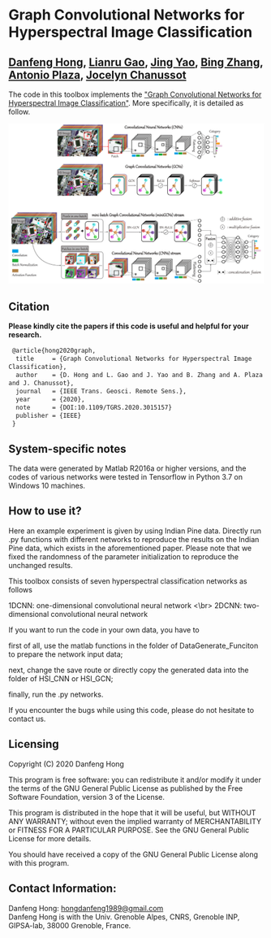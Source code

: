 # Graph Convolutional Networks for Hyperspectral Image Classification

[Danfeng Hong](https://sites.google.com/view/danfeng-hong), [Lianru Gao](https://scholar.google.com/citations?user=f6OnhtcAAAAJ&hl=zh-CN), [Jing Yao](https://scholar.google.com/citations?user=1SHd5ygAAAAJ&hl=en), [Bing Zhang](http://english.radi.cas.cn/Education/PhDS/201401/t20140109_115415.html), [Antonio Plaza](https://www.umbc.edu/rssipl/people/aplaza/), [Jocelyn Chanussot](http://jocelyn-chanussot.net/)
---------------------

The code in this toolbox implements the ["Graph Convolutional Networks for Hyperspectral Image Classification"](https://ieeexplore.ieee.org/document/9120344).
More specifically, it is detailed as follow.

![alt text](./Motivation_GCN.png)

Citation
---------------------

**Please kindly cite the papers if this code is useful and helpful for your research.**

     @article{hong2020graph,
      title     = {Graph Convolutional Networks for Hyperspectral Image Classification},
      author    = {D. Hong and L. Gao and J. Yao and B. Zhang and A. Plaza and J. Chanussot},
      journal   = {IEEE Trans. Geosci. Remote Sens.}, 
      year      = {2020},
      note      = {DOI:10.1109/TGRS.2020.3015157}
      publisher = {IEEE}
     }


System-specific notes
---------------------
The data were generated by Matlab R2016a or higher versions, and the codes of various networks were tested in Tensorflow in Python 3.7 on Windows 10 machines.

How to use it?
---------------------

Here an example experiment is given by using Indian Pine data. Directly run .py functions with different networks to reproduce the results on the Indian Pine data, which exists in the aforementioned paper. Please note that we fixed the randomness of the parameter initialization to reproduce the unchanged results.

This toolbox consists of seven hyperspectral classification networks as follows

1DCNN: one-dimensional convolutional neural network <\br>
2DCNN: two-dimensional convolutional neural network


If you want to run the code in your own data, you have to 

first of all, use the matlab functions in the folder of DataGenerate_Funciton to prepare the network input data;

next, change the save route or directly copy the generated data into the folder of HSI_CNN or HSI_GCN;

finally, run the .py networks.

If you encounter the bugs while using this code, please do not hesitate to contact us.


Licensing
---------

Copyright (C) 2020 Danfeng Hong

This program is free software: you can redistribute it and/or modify it under the terms of the GNU General Public License as published by the Free Software Foundation, version 3 of the License.

This program is distributed in the hope that it will be useful, but WITHOUT ANY WARRANTY; without even the implied warranty of MERCHANTABILITY or FITNESS FOR A PARTICULAR PURPOSE. See the GNU General Public License for more details.

You should have received a copy of the GNU General Public License along with this program.

Contact Information:
--------------------

Danfeng Hong: hongdanfeng1989@gmail.com<br>
Danfeng Hong is with the Univ. Grenoble Alpes, CNRS, Grenoble INP, GIPSA-lab, 38000 Grenoble, France.

